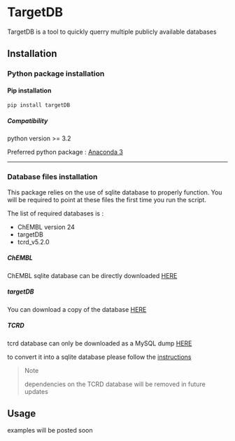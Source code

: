 TargetDB
=========

TargetDB is a tool to quickly querry multiple publicly available databases

Installation
------------
### Python package installation
#### Pip installation

```
pip install targetDB
```

##### Compatibility

python version >= 3.2

Preferred python package : [Anaconda 3](https://www.anaconda.com/download/)

****

### Database files installation
This package relies on the use of sqlite database to properly function. You will be required to point at these files 
the first time you run the script.

The list of required databases is :

+ ChEMBL version 24
+ targetDB
+ tcrd_v5.2.0

##### ChEMBL

ChEMBL sqlite database can be directly downloaded [HERE](ftp://ftp.ebi.ac.uk/pub/databases/chembl/ChEMBLdb/releases/chembl_24_1/chembl_24_1_sqlite.tar.gz)

##### targetDB

You can download a copy of the database [HERE](https://github.com/sdecesco/targetDB/releases/download/v0.1/TargetDB_v1.db.tar.gz)

##### TCRD
tcrd database can only be downloaded as a MySQL dump [HERE](http://juniper.health.unm.edu/tcrd/download/tcrd_v5.2.0.sql.gz)

to convert it into a sqlite database please follow the [instructions](https://github.com/webyrd/mediKanren/tree/master/pharos)

>Note
>
>dependencies on the TCRD database will be removed in future updates

Usage
-----
examples will be posted soon